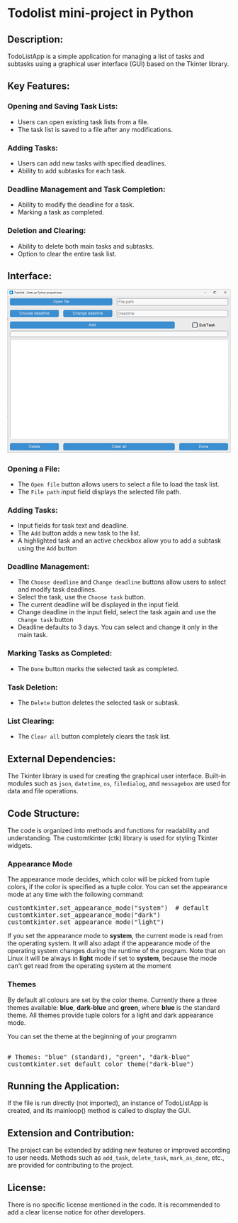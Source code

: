 # Todolist mini-project in Python

## Description:
TodoListApp is a simple application for managing a 
list of tasks and subtasks using a graphical user interface (GUI) 
based on the Tkinter library.

## Key Features:

### Opening and Saving Task Lists:
-    Users can open existing task lists from a file.
-    The task list is saved to a file after any modifications.

### Adding Tasks:
- Users can add new tasks with specified deadlines.
- Ability to add subtasks for each task.

### Deadline Management and Task Completion:
- Ability to modify the deadline for a task.
- Marking a task as completed.

### Deletion and Clearing:
- Ability to delete both main tasks and subtasks. 
- Option to clear the entire task list.

## Interface:
<img src="scr.png" alt="">

### Opening a File:
- The `Open file` button allows users to select a 
file to load the task list.
-  The `File path` input field displays the selected file path.

### Adding Tasks:
 - Input fields for task text and deadline.
 - The `Add` button adds a new task to the list.
 - A highlighted task and an active checkbox allow you to 
add a subtask using the `Add` button

### Deadline Management:
- The `Choose deadline` and `Change deadline` buttons allow
users to select and modify task deadlines.
- Select the task, use the `Choose task` button.
- The current deadline will be displayed in the input field.
- Change deadline in the input field, select the task again and use the `Change task` button
- Deadline defaults to 3 days. You can select and change it only in the main task.

### Marking Tasks as Completed:
- The `Done` button marks the selected task as completed.

### Task Deletion:
- The `Delete` button deletes the selected task or subtask.

### List Clearing:
- The `Clear all` button completely clears the task list.

## External Dependencies:

The Tkinter library is used for creating the graphical user interface.
Built-in modules such as `json`, `datetime`, `os`, `filedialog`, and `messagebox` 
are used for data and file operations.

## Code Structure:

The code is organized into methods and functions for readability and 
understanding.
The customtkinter (ctk) library is used for styling Tkinter widgets.
### Appearance Mode
The appearance mode decides, which color will be picked from tuple colors, 
if the color is specified as a tuple color. You can set the appearance mode 
at any time with the following command:
<pre>
customtkinter.set_appearance_mode("system")  # default
customtkinter.set_appearance_mode("dark")
customtkinter.set_appearance_mode("light")
</pre>
If you set the appearance mode to **system**, the current mode is read from 
the operating system. It will also adapt if the appearance mode of the operating 
system changes during the runtime of the program. Note that on Linux it will be 
always in **light** mode if set to **system**, because the mode can't get read from 
the operating system at the moment

### Themes

By default all colours are set by the color theme. Currently there a three themes 
available: **blue**, **dark-blue** and **green**, 
where **blue** is the standard theme. All themes provide tuple colors 
for a light and dark appearance mode.

You can set the theme at the beginning of your programm
<pre> 
# Themes: "blue" (standard), "green", "dark-blue"
customtkinter.set_default_color_theme("dark-blue") 
</pre>

## Running the Application:

If the file is run directly (not imported), an instance of 
TodoListApp is created, and its mainloop() method is called 
to display the GUI.

## Extension and Contribution:

The project can be extended by adding new features or 
improved according to user needs.
Methods such as `add_task`, `delete_task`, `mark_as_done`, etc.,
are provided for contributing to the project.

## License:

There is no specific license mentioned in the code. 
It is recommended to add a clear license notice for other 
developers.